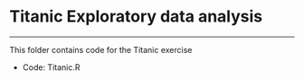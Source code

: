 # Titanic Exploratory data analysis
--------

This folder contains code for the Titanic exercise 
* Code: Titanic.R
